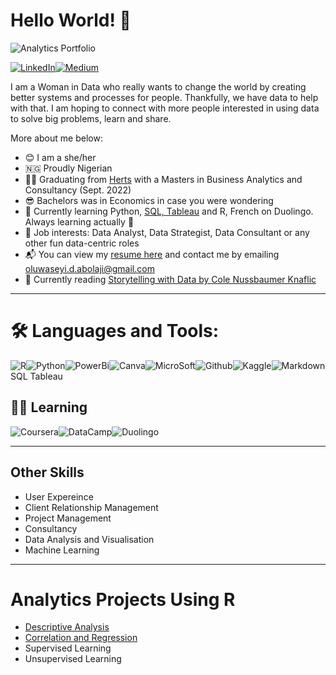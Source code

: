 # Hello World! 👋  

![Analytics Portfolio](https://user-images.githubusercontent.com/93743793/185815312-f2bb18c1-15e8-4180-a3fc-5699a0229993.jpg)

[![LinkedIn](https://img.shields.io/badge/LinkedIn-0077B5?style=for-the-badge&logo=linkedin&logoColor=white)](https://www.linkedin.com/in/oluwaseyi-abolaji)[![Medium](https://img.shields.io/badge/Medium-12100E?style=for-the-badge&logo=medium&logoColor=white)](https://medium.com/@abolajideborah)

I am a Woman in Data who really wants to change the world by creating better systems and processes for people. Thankfully, we have data to help with that. I am hoping to connect with more people interested in using data to solve big problems, learn and share. 

More about me below:
- 😊 I am a she/her
- 🇳🇬 Proudly Nigerian
- 👩‍🎓 Graduating from [Herts](https://www.herts.ac.uk) with a Masters in Business Analytics and Consultancy (Sept. 2022)
- 😎 Bachelors was in Economics in case you were wondering
- 💪 Currently learning Python, [SQL, Tableau](https://www.google.com/url?sa=t&rct=j&q=&esrc=s&source=web&cd=&cad=rja&uact=8&ved=2ahUKEwj3xorAm9n5AhWLN8AKHYFvDJwQFnoECAgQAQ&url=https%3A%2F%2Fwww.coursera.org%2Fprofessional-certificates%2Fgoogle-data-analytics&usg=AOvVaw2XvP900KPIKu1611eqZ7QH) and R, French on Duolingo. Always learning actually 😤
- 💼 Job interests: Data Analyst, Data Strategist, Data Consultant or any other fun data-centric roles
- 📬 You can view my [resume here](https://drive.google.com/file/d/18ooDwwpg1fW1kKVnNnfPEH5HIutoOAZe/view?usp=sharing) and contact me by emailing oluwaseyi.d.abolaji@gmail.com
- 📖 Currently reading [Storytelling with Data by Cole Nussbaumer Knaflic](https://www.amazon.co.uk/Storytelling-Data-Visualization-Business-Professionals/dp/1119002257)

---
# :hammer_and_wrench: Languages and Tools:

![R](https://img.shields.io/badge/R-276DC3?style=for-the-badge&logo=r&logoColor=white)![Python](https://img.shields.io/badge/Python-FFD43B?style=for-the-badge&logo=python&logoColor=blue)![PowerBi](https://img.shields.io/badge/PowerBI-F2C811?style=for-the-badge&logo=Power%20BI&logoColor=white)![Canva](https://img.shields.io/badge/Canva-%2300C4CC.svg?&style=for-the-badge&logo=Canva&logoColor=white)![MicroSoft](https://img.shields.io/badge/Microsoft-666666?style=for-the-badge&logo=microsoft&logoColor=white)![Github](https://user-images.githubusercontent.com/93743793/185816662-08440c56-bbf6-45db-94b6-51d138a8d8af.svg)![Kaggle](https://img.shields.io/badge/Kaggle-20BEFF?style=for-the-badge&logo=Kaggle&logoColor=white)![Markdown](https://user-images.githubusercontent.com/93743793/185816675-ebca6d9a-66f0-401b-a585-9796562227d7.svg)
SQL
Tableau

## 👩‍🎓 Learning
![Coursera](https://img.shields.io/badge/Coursera-0056D2?style=for-the-badge&logo=Coursera&logoColor=white)![DataCamp](https://img.shields.io/badge/Datacamp-05192D?style=for-the-badge&logo=datacamp&logoColor=65FF8F)![Duolingo](https://img.shields.io/badge/Duolingo-%234DC730.svg?style=for-the-badge&logo=Duolingo&logoColor=white)

---
## Other Skills
- User Expereince 
- Client Relationship Management
- Project Management 
- Consultancy
- Data Analysis and Visualisation
- Machine Learning

---
# Analytics Projects Using R
- [Descriptive Analysis](https://drive.google.com/file/d/1efv4ztgJ_ed_BigzQp19xpZdrbsI8Yrs/view?usp=sharing)
- [Correlation and Regression](https://drive.google.com/file/d/1bMcH9Aq-AY1bl9AJyq5KA_ONswIw8d3y/view?usp=sharing)
- Supervised Learning
- Unsupervised Learning








